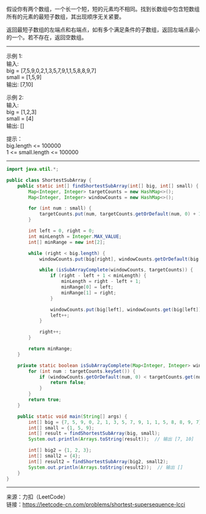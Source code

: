 假设你有两个数组，一个长一个短，短的元素均不相同。找到长数组中包含短数组所有的元素的最短子数组，其出现顺序无关紧要。                     

返回最短子数组的左端点和右端点，如有多个满足条件的子数组，返回左端点最小的一个。若不存在，返回空数组。                      

***

示例 1:                        
输入:                   
big = [7,5,9,0,2,1,3,5,7,9,1,1,5,8,8,9,7]                    
small = [1,5,9]                      
输出: [7,10]                            

示例 2:                            
输入:                         
big = [1,2,3]                       
small = [4]                    
输出: []                       

提示：                   
big.length <= 100000                  
1 <= small.length <= 100000                                   
***
```java
import java.util.*;

public class ShortestSubArray {
    public static int[] findShortestSubArray(int[] big, int[] small) {
        Map<Integer, Integer> targetCounts = new HashMap<>();
        Map<Integer, Integer> windowCounts = new HashMap<>();

        for (int num : small) {
            targetCounts.put(num, targetCounts.getOrDefault(num, 0) + 1);
        }

        int left = 0, right = 0;
        int minLength = Integer.MAX_VALUE;
        int[] minRange = new int[2];

        while (right < big.length) {
            windowCounts.put(big[right], windowCounts.getOrDefault(big[right], 0) + 1);

            while (isSubArrayComplete(windowCounts, targetCounts)) {
                if (right - left + 1 < minLength) {
                    minLength = right - left + 1;
                    minRange[0] = left;
                    minRange[1] = right;
                }

                windowCounts.put(big[left], windowCounts.get(big[left]) - 1);
                left++;
            }

            right++;
        }

        return minRange;
    }

    private static boolean isSubArrayComplete(Map<Integer, Integer> windowCounts, Map<Integer, Integer> targetCounts) {
        for (int num : targetCounts.keySet()) {
            if (windowCounts.getOrDefault(num, 0) < targetCounts.get(num)) {
                return false;
            }
        }
        return true;
    }

    public static void main(String[] args) {
        int[] big = {7, 5, 9, 0, 2, 1, 3, 5, 7, 9, 1, 1, 5, 8, 8, 9, 7};
        int[] small = {1, 5, 9};
        int[] result = findShortestSubArray(big, small);
        System.out.println(Arrays.toString(result));  // 输出 [7, 10]

        int[] big2 = {1, 2, 3};
        int[] small2 = {4};
        int[] result2 = findShortestSubArray(big2, small2);
        System.out.println(Arrays.toString(result2));  // 输出 []
    }
}
```
***
来源：力扣（LeetCode）                            
链接：https://leetcode-cn.com/problems/shortest-supersequence-lcci
